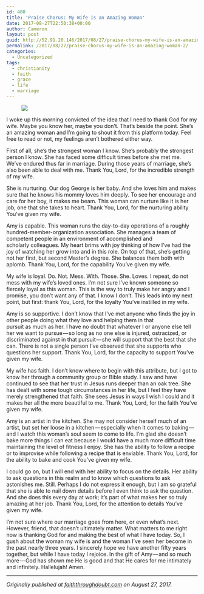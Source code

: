 ```yaml
---
id: 480
title: 'Praise Chorus: My Wife Is an Amazing Woman'
date: 2017-08-27T22:50:38+00:00
author: Cameron
layout: post
guid: http://52.91.20.146/2017/08/27/praise-chorus-my-wife-is-an-amazing-woman-2/
permalink: /2017/08/27/praise-chorus-my-wife-is-an-amazing-woman-2/
categories:
  - Uncategorized
tags:
  - christianity
  - faith
  - grace
  - life
  - marriage
---
```

<figure> 

<img src="https://faiththroughdoubt.files.wordpress.com/2017/08/4ca4c-1zzr564ugi1d4ppgnpeiq8g.jpeg?w=525" data-recalc-dims="1" />
  
</figure> 

I woke up this morning convicted of the idea that I need to thank God for my wife. Maybe you know her, maybe you don’t. That’s beside the point. She’s an amazing woman and I’m going to shout it from this platform today. Feel free to read or not, my feelings aren’t bothered either way.

First of all, she’s the strongest woman I know. She’s probably the strongest person I know. She has faced some difficult times before she met me. We’ve endured thus far in marriage. During those years of marriage, she’s also been able to deal with me. Thank You, Lord, for the incredible strength of my wife.

She is nurturing. Our dog George is her baby. And she loves him and makes sure that he knows his mommy loves him deeply. To see her encourage and care for her boy, it makes me beam. This woman can nurture like it is her job, one that she takes to heart. Thank You, Lord, for the nurturing ability You’ve given my wife.

Amy is capable. This woman runs the day-to-day operations of a roughly hundred-member-organization association. She manages a team of competent people in an environment of accomplished and scholarly colleagues. My heart brims with joy thinking of how I’ve had the joy of watching her grow into and in this role. On top of that, she’s getting not her first, but second Master’s degree. She balances them both with aplomb. Thank You, Lord, for the capability You’ve given my wife.

My wife is loyal. Do. Not. Mess. With. Those. She. Loves. I repeat, do not mess with my wife’s loved ones. I’m not sure I’ve known someone so fiercely loyal as this woman. This is the way to truly make her angry and I promise, you don’t want any of that. I know I don’t. This leads into my next point, but first: thank You, Lord, for the loyalty You’ve instilled in my wife.

Amy is so supportive. I don’t know that I’ve met anyone who finds the joy in other people doing what they love and helping them in that pursuit as much as her. I have no doubt that whatever I or anyone else tell her we want to pursue — so long as no one else is injured, ostracized, or discriminated against in that pursuit — she will support that the best that she can. There is not a single person I’ve observed that she supports who questions her support. Thank You, Lord, for the capacity to support You’ve given my wife.

My wife has faith. I don’t know where to begin with this attribute, but I got to know her through a community group or Bible study. I saw and have continued to see that her trust in Jesus runs deeper than an oak tree. She has dealt with some tough circumstances in her life, but I feel they have merely strengthened that faith. She sees Jesus in ways I wish I could and it makes her all the more beautiful to me. Thank You, Lord, for the faith You’ve given my wife.

Amy is an artist in the kitchen. She may not consider herself much of an artist, but set her loose in a kitchen — especially when it comes to baking — and I watch this woman’s soul seem to come to life. I’m glad she doesn’t bake more things I can eat because I would have a much more difficult time maintaining the level of fitness I enjoy. She has the ability to follow a recipe or to improvise while following a recipe that is enviable. Thank You, Lord, for the ability to bake and cook You’ve given my wife.

I could go on, but I will end with her ability to focus on the details. Her ability to ask questions in this realm and to know which questions to ask astonishes me. Still. Perhaps I do not express it enough, but I am so grateful that she is able to nail down details before I even think to ask the question. And she does this every day at work; it’s part of what makes her so truly amazing at her job. Thank You, Lord, for the attention to details You’ve given my wife.

I’m not sure where our marriage goes from here, or even what’s next. However, friend, that doesn’t ultimately matter. What matters to me right now is thanking God for and making the best of what I have today. So, I gush about the woman my wife is and the woman I’ve seen her become in the past nearly three years. I sincerely hope we have another fifty years together, but while I have today I rejoice. In the gift of Amy — and so much more — God has shown me He is good and that He cares for me intimately and infinitely. Hallelujah! Amen.

* * *

_Originally published at_ <a href="http://faiththroughdoubt.com/praise-chorus-my-wife-is-an-amazing-woman/" target="_blank"><em>faiththroughdoubt.com</em></a> _on August 27, 2017._